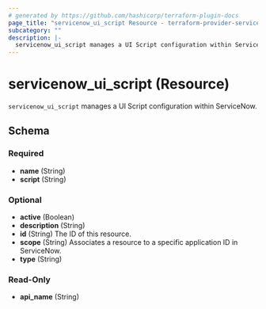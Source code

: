 ```yaml
---
# generated by https://github.com/hashicorp/terraform-plugin-docs
page_title: "servicenow_ui_script Resource - terraform-provider-servicenow"
subcategory: ""
description: |-
  servicenow_ui_script manages a UI Script configuration within ServiceNow.
---
```


# servicenow_ui_script (Resource)

`servicenow_ui_script` manages a UI Script configuration within ServiceNow.



<!-- schema generated by tfplugindocs -->
## Schema

### Required

- **name** (String)
- **script** (String)

### Optional

- **active** (Boolean)
- **description** (String)
- **id** (String) The ID of this resource.
- **scope** (String) Associates a resource to a specific application ID in ServiceNow.
- **type** (String)

### Read-Only

- **api_name** (String)


